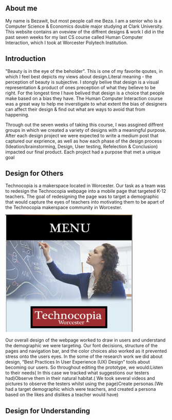  
 
## About me

My name is Bezawit, but most people call me Beza. I am a senior who is a Computer Science & Economics double major studying at Clark University. This website contains an oveview of the diffrent designs & work I did in the past seven weeks for my last CS course called Human Computer Interaction, which I took at Worcester Polytech Institution. 

## Introduction

"Beauty is in the eye of the beholder". This is one of my favorite qoutes, in which I feel best depicts my views about design.Literal meaning - the perception of beauty is subjective. I stongly belive that design is a visual representation & product of ones preception of what they believe to be right. For the longest time I have belived that design is a choice that people make based on a bias they have. The Human Computer Interaction  course was a great way to help me inverstigate to what extent the bias of designers can affect their design & find out what are ways to avoid that from happening.

Through out the seven weeks of taking this course, I was assgined diffrent groups in which we created a variety of designs with a meaningful purpose. After each design project we were expected to write a medium post that captured our exprience, as well as how each phase of the design process (Ideation/brainstorming, Design, User testing, Refelection & Conclusion) impacted our final product. Each project had a purpose that met a unique goal


## Design for Others

Technocopia is a makerspace located in Worcester. Our task as a team was to redesign the Technocopia webpage into a mobile page that targeted K-12 teachers. The goal of redesigning the page was to target a demographic that would capture the eyes of teachers into motivating them to be apart of the Technocopia makerspace community in Worcester.

![Image](image.png)

Our overall design of the webpage worked to draw in users and understand the demographic we were targeting. Our font decisions, structure of the pages and navigation bar, and the color choices also worked as it prevented stress onto the users eyes.  In the some of the research work we did about design, “Best Practices In User Experience (UX) Design” tools about becoming our users. So throughout editing the prototype, we would:Listen to their needs( In this case we tracked what suggestions our testers had)Observe them in their natural habitat.( We took several videos and pictures to observe the testers whilst using the page)Create personas.(We had a target demographic which were teachers, and created a persona based on the likes and dislikes a teacher would have)

## Design for Understanding




